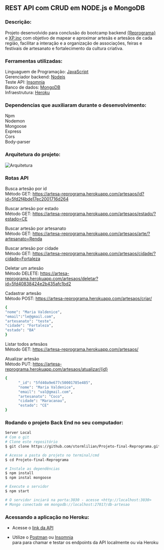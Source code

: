 ## REST API com CRUD em NODE.js e MongoDB

### Descrição:
Projeto desenvolvido para conclusão do bootcamp backend [{Reprograma}](https://reprograma.com.br/) e [XP.inc](https://www.xpinc.com/) com objetivo de mapear e aproximar artesãs e artesãos de cada região, facilitar a interação e a organização de associações, feiras e festivais de artesanato e fortalecimento da cultura criativa.

### Ferramentas utilizadas:

Linguaguem de Programação: [JavaScript ](https://www.javascript.com/) <br>
Gerenciador backend: [Nodejs](https://nodejs.org/en/) <br>
Teste API: [Insomnia](https://insomnia.rest/) <br>
Banco de dados: [MongoDB](https://www.mongodb.com/1) <br>
Infraestrutura: [Heroku](https://www.heroku.com/) <br>

### Dependencias que auxiliaram durante o desenvolvimento:
Npm <br>
Nodemon <br>
Mongoose <br>
Express <br>
Cors <br>
Body-parser

### Arquitetura do projeto:

![Arquitetura](https://github.com/stormlilian/Projeto-final-Reprograma/blob/master/src/arquitetura.png?raw=true)

### Rotas API


 Busca artesão por id <br>
 Método GET: 
https://artesa-reprograma.herokuapp.com/artesaos/id?id=5fd2f4bde17ec2001716d264

 Buscar artesão por estado <br>
 Método GET: 
https://artesa-reprograma.herokuapp.com/artesaos/estado/?estado=CE

 Buscar artesão por artesanato <br>
 Método GET: 
https://artesa-reprograma.herokuapp.com/artesaos/arte/?artesanato=Renda

 Buscar artesão por cidade <br>
 Método GET: 
https://artesa-reprograma.herokuapp.com/artesaos/cidade/?cidade=Fortaleza

 Deletar um artesão <br>
 Método DELETE: 
https://artesa-reprograma.herokuapp.com/artesaos/deletar?id=5fd40838424e2b435afc1bd2

 Cadastrar artesão <br>
 Método POST: 
https://artesa-reprograma.herokuapp.com/artesaos/criar/

```bash
{ 
"nome": "Maria Valdenice", 
"email":"le@gmail.com", 
"artesanato": "teste", 
"cidade": "Fortaleza", 
"estado": "BA" 
}
```


 Listar todos artesãos <br>
 Método GET: 
https://artesa-reprograma.herokuapp.com/artesaos/

 Atualizar artesão <br>
 Método PUT: 
https://artesa-reprograma.herokuapp.com/artesaos/atualizar/{id}

```bash
{ 
      "_id": "5fd40a9e677c50001785e485", 
      "nome": "Maria Valdenice", 
      "email": "val@gmail.com", 
      "artesanato": "Coco", 
      "cidade": "Maracanau", 
      "estado": "CE" 
}
```


### Rodando o projeto Back End no seu computador:

```bash
Server Local
# Com o git
# Clone este repositório
$ git clone https://github.com/stormlilian/Projeto-final-Reprograma.git

# Acesse a pasta do projeto no terminal/cmd
$ cd Projeto-final-Reprograma

# Instale as dependências
$ npm install
$ npm instal mongoose

# Execute o servidor
$ npm start

# O servidor inciará na porta:3030 - acesse <http://localhost:3030>
# Mongo conectado em mongodb://localhost:27017/db-artesao
```


### Acessando a aplicação no Heroku: 
* Acesse o [link da API](https://artesa-reprograma.herokuapp.com/)

* Utilize o [Postman](https://www.postman.com/) ou [Insomnia](https://insomnia.rest/download/) <br> para para chamar e testar os endpoints da API localmente ou via Heroku

